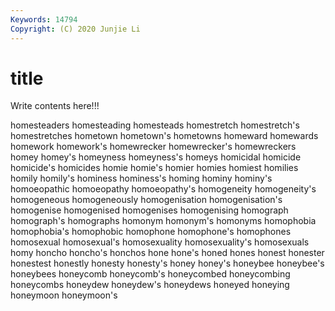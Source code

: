 ```yaml
---
Keywords: 14794
Copyright: (C) 2020 Junjie Li
---
```


# title

Write contents here!!!

homesteaders 
homesteading 
homesteads 
homestretch 
homestretch's 
homestretches 
hometown
hometown's 
hometowns 
homeward 
homewards 
homework 
homework's 
homewrecker 
homewrecker's 
homewreckers 
homey
homey's 
homeyness 
homeyness's 
homeys 
homicidal 
homicide 
homicide's 
homicides 
homie 
homie's
homier 
homies 
homiest 
homilies 
homily 
homily's 
hominess 
hominess's 
homing 
hominy
hominy's 
homoeopathic 
homoeopathy 
homoeopathy's 
homogeneity 
homogeneity's 
homogeneous 
homogeneously 
homogenisation 
homogenisation's
homogenise 
homogenised 
homogenises 
homogenising 
homograph 
homograph's 
homographs 
homonym 
homonym's 
homonyms
homophobia 
homophobia's 
homophobic 
homophone 
homophone's 
homophones 
homosexual 
homosexual's 
homosexuality 
homosexuality's
homosexuals 
homy 
honcho 
honcho's 
honchos 
hone 
hone's 
honed 
hones 
honest
honester 
honestest 
honestly 
honesty 
honesty's 
honey 
honey's 
honeybee 
honeybee's 
honeybees
honeycomb 
honeycomb's 
honeycombed 
honeycombing 
honeycombs 
honeydew 
honeydew's 
honeydews 
honeyed 
honeying
honeymoon 
honeymoon's 
